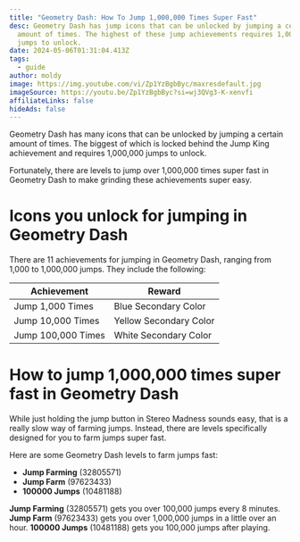 ```yaml
---
title: "Geometry Dash: How To Jump 1,000,000 Times Super Fast"
desc: Geometry Dash has jump icons that can be unlocked by jumping a certain
  amount of times. The highest of these jump achievements requires 1,000,000
  jumps to unlock.
date: 2024-05-06T01:31:04.413Z
tags:
  - guide
author: moldy
image: https://img.youtube.com/vi/Zp1YzBgbByc/maxresdefault.jpg
imageSource: https://youtu.be/Zp1YzBgbByc?si=wj3QVg3-K-xenvfi
affiliateLinks: false
hideAds: false
---
```

Geometry Dash has many icons that can be unlocked by jumping a certain amount of times. The biggest of which is locked behind the Jump King achievement and requires 1,000,000 jumps to unlock.

Fortunately, there are levels to jump over 1,000,000 times super fast in Geometry Dash to make grinding these achievements super easy.

# Icons you unlock for jumping in Geometry Dash

There are 11 achievements for jumping in Geometry Dash, ranging from 1,000 to 1,000,000 jumps. They include the following:

| Achievement | Reward |
|-----------------|-----|
| Jump 1,000 Times | Blue Secondary Color |
| Jump 10,000 Times | Yellow Secondary Color |
| Jump 100,000 Times | White Secondary Color |

# How to jump 1,000,000 times super fast in Geometry Dash

While just holding the jump button in Stereo Madness sounds easy, that is a really slow way of farming jumps. Instead, there are levels specifically designed for you to farm jumps super fast.

Here are some Geometry Dash levels to farm jumps fast:

- **Jump Farming** (32805571)
- **Jump Farm** (97623433)
- **100000 Jumps** (10481188)

**Jump Farming** (32805571) gets you over 100,000 jumps every 8 minutes. **Jump Farm** (97623433) gets you over 1,000,000 jumps in a little over an hour. **100000 Jumps** (10481188) gets you 100,000 jumps after playing.

